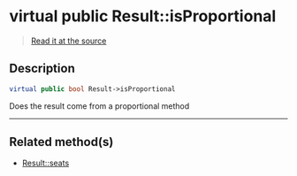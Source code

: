 # virtual public Result::isProportional

> [Read it at the source](https://github.com/julien-boudry/Condorcet/blob/master/src/Result.php#L22)

## Description    

```php
virtual public bool Result->isProportional 
```

Does the result come from a proportional method
    
---------------------------------------

## Related method(s)      

* [Result::seats](/Docs/api-reference/Result%20Class/Result--seats.md)    
